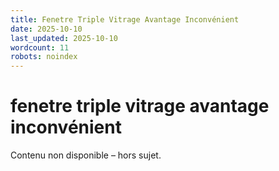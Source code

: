 ```yaml
---
title: Fenetre Triple Vitrage Avantage Inconvénient
date: 2025-10-10
last_updated: 2025-10-10
wordcount: 11
robots: noindex
---
```


# fenetre triple vitrage avantage inconvénient

Contenu non disponible – hors sujet.